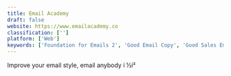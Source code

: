```yaml
---
title: Email Academy
draft: false 
website: https://www.emailacademy.co
classification: ['']
platform: ['Web']
keywords: ['Foundation for Emails 2', 'Good Email Copy', 'Good Sales Emails', 'HTML Email', 'MJML', 'MJML App', 'Maizzle', 'Networking Emails', 'Paperplane', 'Pistachio Email Templates', 'Postcards', 'Really Good Emails', 'ScriptDoll', 'Speak Human', 'Startup Emails', 'Stripo', 'SwordPen', 'Tabler Email UI Kit', 'Templates by Email Monster', 'Templates by EmailOctopus', 'The Imperfect Writer', 'Ugly Email for FireFox']
---
```

Improve your email style, email anybody í ½í²